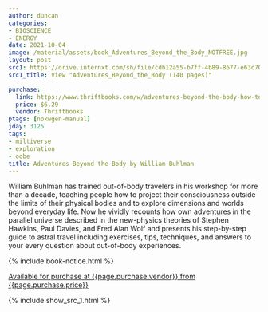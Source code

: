 ```yaml
---
author: duncan
categories:
- BIOSCIENCE
- ENERGY
date: 2021-10-04
image: /material/assets/book_Adventures_Beyond_the_Body_NOTFREE.jpg
layout: post
src1: https://drive.internxt.com/sh/file/cdb12a55-b7ff-4b89-8677-e63c7076e520/5ebd6b406531a6bc2c6e97111c2948d0e846522bfed946e9d9b5a9b8c4e0263d
src1_title: View "Adventures_Beyond_the_Body (140 pages)"

purchase:
  link: https://www.thriftbooks.com/w/adventures-beyond-the-body-how-to-experience-out-of-body-travel_william-buhlman/254475/?resultid=50d765e5-718c-4b78-8026-6b1c2837c8c8#edition=2338672&idiq=6123214
  price: $6.29
  vendor: Thriftbooks
ptags: [nokwgen-manual]
jday: 3125
tags:
- miltiverse
- exploration
- oobe
title: Adventures Beyond the Body by William Buhlman
---
```


William Buhlman has trained out-of-body travelers in his workshop for more than a decade, teaching people how to project their consciousness outside the limits of their physical bodies and to explore dimensions and worlds beyond everyday life. Now he vividly recounts how own adventures in the parallel universe described in the new-physics theories of Stephen Hawkins, Paul Davies, and Fred Alan Wolf and presents his step-by-step guide to astral travel including exercises, tips, techniques, and answers to your every question about out-of-body experiences.

<!--more-->

 {% include book-notice.html %}

<a href="{{page.purchase.link}}">Available for purchase at {{page.purchase.vendor}} from {{page.purchase.price}}</a> 

 {% include show_src_1.html %}